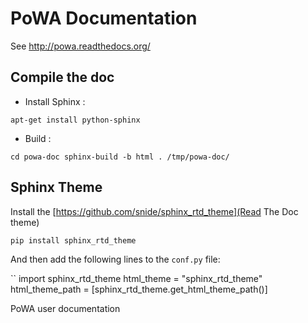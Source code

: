 PoWA Documentation
=========================


See http://powa.readthedocs.org/

Compile the doc
-----------------------------------

* Install Sphinx :

``
        apt-get install python-sphinx
``

* Build :

``
        cd powa-doc
        sphinx-build -b html . /tmp/powa-doc/
``

Sphinx Theme
------------------------------------------------------------

Install the [https://github.com/snide/sphinx_rtd_theme](Read The Doc theme)

``
        pip install sphinx_rtd_theme
``

And then add the following lines to the ``conf.py`` file:

``
import sphinx_rtd_theme
html_theme = "sphinx_rtd_theme"
html_theme_path = [sphinx_rtd_theme.get_html_theme_path()]


PoWA user documentation
